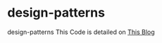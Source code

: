 # design-patterns
design-patterns
This Code is detailed on <a href='http://fattoumi.blogspot.com/' target='blank'>This Blog</a>
